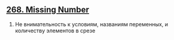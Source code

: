 ## [268. Missing Number](https://leetcode.com/problems/missing-number/)

1. Не внимательность к условиям, названиям переменных, и количеству элементов в срезе



